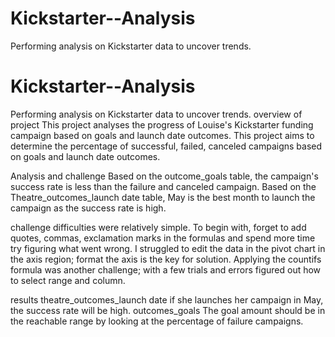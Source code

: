 # Kickstarter--Analysis
Performing analysis on Kickstarter data to uncover trends.
# Kickstarter--Analysis
Performing analysis on Kickstarter data to uncover trends.
overview of project
This project analyses the progress of Louise's Kickstarter funding campaign based on goals and launch date outcomes.
This project aims to determine the percentage of successful, failed, canceled campaigns based on goals and launch date outcomes.

Analysis and challenge
Based on the outcome_goals table, the campaign's success rate is less than the failure and canceled campaign.
Based on the Theatre_outcomes_launch date table, May is the best month to launch the campaign as the success rate is high.

challenge
difficulties were relatively simple. To begin with, forget to add quotes, commas, exclamation marks in the formulas and spend more time try figuring what went wrong. I struggled to edit the data in the pivot chart in the axis region; format the axis is the key for solution. Applying the countifs formula was another challenge; with a few trials and errors figured out how to select range and column.

results
theatre_outcomes_launch date
if she launches her campaign in  May, the success rate will be high.
outcomes_goals
The goal amount should be in the reachable range by looking at the percentage of failure campaigns.

